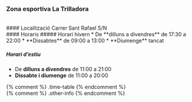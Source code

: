### Zona esportiva La Trilladora
<div class="photos">
&nbsp;
</div>

<div class="address" markdown="1">
#### Localització
Carrer Sant Rafael S/N
</div>

<div class="other-info">
<div class="time-table" markdown="1">
#### Horaris
##### Horari hivern
* De **dilluns a divendres** de <time>17:30</time> a <time>22:00</time>
* **Dissabtes** de <time>09:00</time> a <time>13:00</time>
* **Diumenge** tancat


##### Horari d’estiu
* De **dilluns a divendres** de <time>11:00</time> a <time>21:00</time>
* **Dissabte i diumenge** de <time>11:00</time> a <time>20:00</time>
</div> {% comment %} .time-table {% endcomment %}
</div> {% comment %} .other-info {% endcomment %}